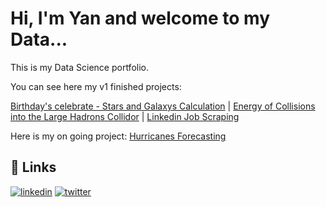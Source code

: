 # Hi, I'm Yan and welcome to my Data... 

This is my Data Science portfolio.

You can see here my v1 finished projects:

[Birthday's celebrate - Stars and Galaxys Calculation](https://github.com/barrosyan/Data-Science/blob/main/Happy_Birthday!.ipynb) | 
[Energy of Collisions into the Large Hadrons Collidor](https://github.com/barrosyan/Data-Science/blob/main/LHC.ipynb) | 
[Linkedin Job Scraping](https://github.com/barrosyan/Data-Science/blob/main/LinkedinJobScraping.ipynb)


Here is my on going project:
[Hurricanes Forecasting](https://github.com/barrosyan/Data-Science/blob/main/HurricaneForecastTodo)


## 🔗 Links
[![linkedin](https://img.shields.io/badge/linkedin-0A66C2?style=for-the-badge&logo=linkedin&logoColor=white)](https://www.linkedin.com/in/yan-barros-yan)
[![twitter](https://img.shields.io/badge/twitter-1DA1F2?style=for-the-badge&logo=twitter&logoColor=white)](https://twitter.com/pizzaalpaca)

